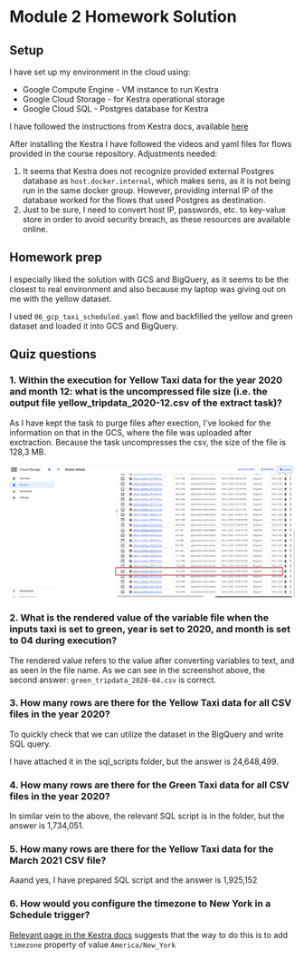 # Module 2 Homework Solution

## Setup

I have set up my environment in the cloud using:
* Google Compute Engine - VM instance to run Kestra
* Google Cloud Storage - for Kestra operational storage
* Google Cloud SQL - Postgres database for Kestra

I have followed the instructions from Kestra docs, available [here](https://kestra.io/docs/installation/gcp-vm)

After installing the Kestra I have followed the videos and yaml files for flows provided in the course repository. 
Adjustments needed:
1. It seems that Kestra does not recognize provided external Postgres database as `host.docker.internal`, which makes sens, as it is not being run in the same docker group. However, providing internal IP of the database worked for the flows that used Postgres as destination.
2. Just to be sure, I need to convert host IP, passwords, etc. to key-value store in order to avoid security breach, as these resources are available online.

## Homework prep

I especially liked the solution with GCS and BigQuery, as it seems to be the closest to real environment and also because my laptop was giving out on me with the yellow dataset.

I used `06_gcp_taxi_scheduled.yaml` flow and backfilled the yellow and green dataset and loaded it into GCS and BigQuery.

## Quiz questions
### 1. Within the execution for Yellow Taxi data for the year 2020 and month 12: what is the uncompressed file size (i.e. the output file yellow_tripdata_2020-12.csv of the extract task)?

As I have kept the task to purge files after exection, I've looked for the information on that in the GCS, where the file was uploaded after exctraction.
Because the task uncompresses the csv, the size of the file is 128,3 MB.

![screenshot of GCS](./images/question1.png)

### 2. What is the rendered value of the variable file when the inputs taxi is set to green, year is set to 2020, and month is set to 04 during execution?

The rendered value refers to the value after converting variables to text, and as seen in the file name. As we can see in the screenshot above, the second answer: `green_tripdata_2020-04.csv` is correct.

### 3. How many rows are there for the Yellow Taxi data for all CSV files in the year 2020?

To quickly check that we can utilize the dataset in the BigQuery and write SQL query.

I have attached it in the sql_scripts folder, but the answer is 24,648,499.

### 4. How many rows are there for the Green Taxi data for all CSV files in the year 2020?

In similar vein to the above, the relevant SQL script is in the folder, but the answer is 1,734,051.

### 5. How many rows are there for the Yellow Taxi data for the March 2021 CSV file?

Aaand yes, I have prepared SQL script and the answer is 1,925,152

### 6. How would you configure the timezone to New York in a Schedule trigger?

[Relevant page in the Kestra docs](https://kestra.io/docs/workflow-components/triggers/schedule-trigger) suggests that the way to do this is to add `timezone` property of value `America/New_York` 